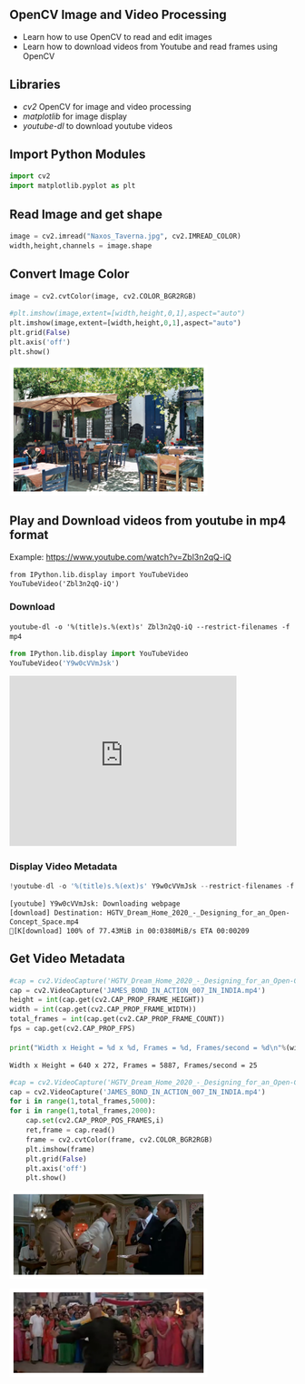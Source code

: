## OpenCV Image and Video Processing
- Learn how to use OpenCV to read and edit images
- Learn how to download videos from Youtube and read frames using OpenCV

## Libraries

- _cv2_ OpenCV for image and video processing
- _matplotlib_ for image display
- _youtube-dl_ to download youtube videos



## Import Python Modules


```python
import cv2
import matplotlib.pyplot as plt
```

## Read Image and get shape


```python
image = cv2.imread("Naxos_Taverna.jpg", cv2.IMREAD_COLOR)
width,height,channels = image.shape
```

## Convert Image Color


```python
image = cv2.cvtColor(image, cv2.COLOR_BGR2RGB)
```


```python
#plt.imshow(image,extent=[width,height,0,1],aspect="auto")
plt.imshow(image,extent=[width,height,0,1],aspect="auto")
plt.grid(False)
plt.axis('off')
plt.show()
```


![png](output_7_0.png)


## Play and Download videos from youtube in mp4 format

Example: https://www.youtube.com/watch?v=Zbl3n2qQ-iQ

```
from IPython.lib.display import YouTubeVideo
YouTubeVideo('Zbl3n2qQ-iQ')
```

### Download

`youtube-dl -o '%(title)s.%(ext)s' Zbl3n2qQ-iQ --restrict-filenames -f mp4`




```python
from IPython.lib.display import YouTubeVideo
YouTubeVideo('Y9w0cVVmJsk')
```





<iframe
    width="400"
    height="300"
    src="https://www.youtube.com/embed/Y9w0cVVmJsk"
    frameborder="0"
    allowfullscreen
></iframe>




### Display Video Metadata


```python
!youtube-dl -o '%(title)s.%(ext)s' Y9w0cVVmJsk --restrict-filenames -f mp4
```

    [youtube] Y9w0cVVmJsk: Downloading webpage
    [download] Destination: HGTV_Dream_Home_2020_-_Designing_for_an_Open-Concept_Space.mp4
    [K[download] 100% of 77.43MiB in 00:0380MiB/s ETA 00:00209
    

## Get Video Metadata


```python
#cap = cv2.VideoCapture('HGTV_Dream_Home_2020_-_Designing_for_an_Open-Concept_Space.mp4')
cap = cv2.VideoCapture('JAMES_BOND_IN_ACTION_007_IN_INDIA.mp4')
height = int(cap.get(cv2.CAP_PROP_FRAME_HEIGHT))
width = int(cap.get(cv2.CAP_PROP_FRAME_WIDTH))
total_frames = int(cap.get(cv2.CAP_PROP_FRAME_COUNT))
fps = cap.get(cv2.CAP_PROP_FPS)

print("Width x Height = %d x %d, Frames = %d, Frames/second = %d\n"%(width,height,total_frames,fps))
```

    Width x Height = 640 x 272, Frames = 5887, Frames/second = 25
    
    


```python
#cap = cv2.VideoCapture('HGTV_Dream_Home_2020_-_Designing_for_an_Open-Concept_Space.mp4')
cap = cv2.VideoCapture('JAMES_BOND_IN_ACTION_007_IN_INDIA.mp4')
for i in range(1,total_frames,5000):
for i in range(1,total_frames,2000):
    cap.set(cv2.CAP_PROP_POS_FRAMES,i)
    ret,frame = cap.read()
    frame = cv2.cvtColor(frame, cv2.COLOR_BGR2RGB)
    plt.imshow(frame)
    plt.grid(False)
    plt.axis('off')
    plt.show()
```


![png](output_14_0.png)



![png](output_14_1.png)



```python

```
